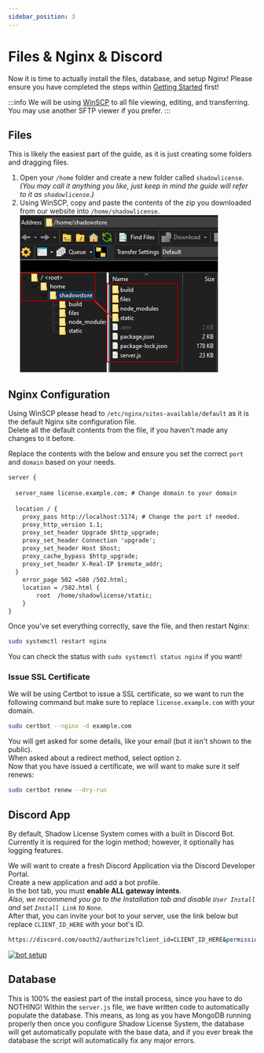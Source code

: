 ```yaml
---
sidebar_position: 3
---
```


# Files & Nginx & Discord

Now it is time to actually install the files, database, and setup Nginx! Please ensure you have completed the steps within [Getting Started](/shadowStore/install/getting-started) first!

:::info
We will be using [WinSCP](https://winscp.net/eng/index.php) to all file viewing, editing, and transferring. You may use another SFTP viewer if you prefer.
:::

## Files

This is likely the easiest part of the guide, as it is just creating some folders and dragging files.

1. Open your `/home` folder and create a new folder called `shadowlicense`. _(You may call it anything you like, just keep in mind the guide will refer to it as `shadowlicense`.)_
2. Using WinSCP, copy and paste the contents of the zip you downloaded from our website into `/home/shadowlicense`.
   ![shadowstore-WinSCP](/img/docs/shadowstore-WinSCP.png)

## Nginx Configuration

Using WinSCP please head to `/etc/nginx/sites-available/default` as it is the default Nginx site configuration file.\
Delete all the default contents from the file, if you haven't made any changes to it before.

Replace the contents with the below and ensure you set the correct `port` and `domain` based on your needs.

```nginx
server {

  server_name license.example.com; # Change domain to your domain

  location / {
    proxy_pass http://localhost:5174; # Change the port if needed.
    proxy_http_version 1.1;
    proxy_set_header Upgrade $http_upgrade;
    proxy_set_header Connection 'upgrade';
    proxy_set_header Host $host;
    proxy_cache_bypass $http_upgrade;
    proxy_set_header X-Real-IP $remote_addr;
  }
    error_page 502 =500 /502.html;
    location = /502.html {
        root  /home/shadowlicense/static;
    }
}
```

Once you've set everything correctly, save the file, and then restart Nginx:

```bash
sudo systemctl restart nginx
```

You can check the status with `sudo systemctl status nginx` if you want!

### Issue SSL Certificate

We will be using Certbot to issue a SSL certificate, so we want to run the following command but make sure to replace `license.example.com` with your domain.

```bash
sudo certbot --nginx -d example.com
```

You will get asked for some details, like your email (but it isn't shown to the public).\
When asked about a redirect method, select option `2`.\
Now that you have issued a certificate, we will want to make sure it self renews:

```bash
sudo certbot renew --dry-run
```

## Discord App

By default, Shadow License System comes with a built in Discord Bot. Currently it is required for the login method; however, it optionally has logging features.

We will want to create a fresh Discord Application via the Discord Developer Portal.\
Create a new application and add a bot profile.\
In the bot tab, you must **enable ALL gateway intents**.\
_Also, we recommend you go to the Installation tab and disable `User Install` and set `Install Link` to `None`._\
After that, you can invite your bot to your server, use the link below but replace `CLIENT_ID_HERE` with your bot's ID.

```bash
https://discord.com/oauth2/authorize?client_id=CLIENT_ID_HERE&permissions=8&integration_type=0&scope=bot
```

[![bot setup](/img/docs/setup-bot.gif)](/img/docs/setup-bot.mp4)

## Database

This is 100% the easiest part of the install process, since you have to do NOTHING! Within the `server.js` file, we have written code to automatically populate the database. This means, as long as you have MongoDB running properly then once you configure Shadow License System, the database will get automatically populate with the base data, and if you ever break the database the script will automatically fix any major errors.
